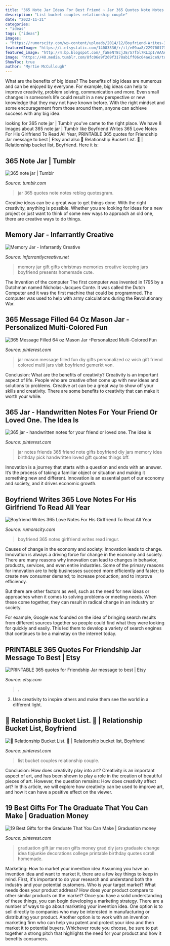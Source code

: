 ```yaml
---
title: "365 Note Jar Ideas For Best Friend ~ Jar 365 Quotes Note Notes Reblog Quotesgram"
description: "List bucket couples relationship couple"
date: "2022-11-21"
categories:
- "ideas"
tags: ["ideas"]
images:
- "https://rumorscity.com/wp-content/uploads/2014/12/Boyfriend-Writes-365-Love-Notes-For-His-Girlfriend-To-Read-All-Year-03.jpg"
featuredImage: "https://i.etsystatic.com/14083336/r/il/e09aa8/2297001739/il_794xN.2297001739_8u0n.jpg"
featured_image: "http://4.bp.blogspot.com/_faBeNT8cjJE/S7f5l7RLIpI/AAAAAAAAEWs/oekGzRjCrLs/s1600/DSC_0003.JPG"
image: "https://40.media.tumblr.com/8fc06e9f269f3178ab1ff06c64ae2ce9/tumblr_nhibte95Fp1u3sewco1_500.jpg"
ShowToc: true
author: "Myrtie McCullough"
---
```



What are the benefits of big ideas?
The benefits of big ideas are numerous and can be enjoyed by everyone. For example, big ideas can help to improve creativity, problem solving, communication and more. Even small changes in someone’s life could result in a new perspective or new knowledge that they may not have known before. With the right mindset and some encouragement from those around them, anyone can achieve success with any big idea.

	

		
looking for 365 note jar | Tumblr you've came to the right place. We have 8 Images about 365 note jar | Tumblr like Boyfriend Writes 365 Love Notes For His Girlfriend To Read All Year, PRINTABLE 365 quotes for Friendship Jar message to best | Etsy and also 💞 Relationship Bucket List. 💞 | Relationship bucket list, Boyfriend. Here it is:
		
    
## 365 Note Jar | Tumblr

<img loading=lazy src="https://40.media.tumblr.com/8fc06e9f269f3178ab1ff06c64ae2ce9/tumblr_nhibte95Fp1u3sewco1_500.jpg" onerror="this.onerror=null;this.src='https://tse4.mm.bing.net/th?id=OIP.5e2JgwIXUSzmdGIvy06GdAHaJ4&amp;pid=15.1';" alt="365 note jar | Tumblr">

_Source: tumblr.com_

>jar 365 quotes note notes reblog quotesgram. 

	

Creative ideas can be a great way to get things done. With the right creativity, anything is possible. Whether you are looking for ideas for a new project or just want to think of some new ways to approach an old one, there are creative ways to do things.

    
## Memory Jar - Infarrantly Creative

<img loading=lazy src="http://4.bp.blogspot.com/_faBeNT8cjJE/S7f5l7RLIpI/AAAAAAAAEWs/oekGzRjCrLs/s1600/DSC_0003.JPG" onerror="this.onerror=null;this.src='https://tse2.mm.bing.net/th?id=OIP.Hi5D9PrR547-JuCie_VmBgHaLJ&amp;pid=15.1';" alt="Memory Jar - Infarrantly Creative">

_Source: infarrantlycreative.net_

>memory jar gift gifts christmas memories creative keeping jars boyfriend presents homemade cute. 

	

The Invention of the computer
The first computer was invented in 1795 by a Dutchman named Nicholas-Jacques Conte. It was called the Dutch Computer and it was the first machine that could be programmed. The computer was used to help with army calculations during the Revolutionary War.

    
## 365 Message Filled 64 Oz Mason Jar -Personalized Multi-Colored Fun

<img loading=lazy src="https://i.pinimg.com/originals/fa/ef/7d/faef7d6e7620736196869e88ff16c3e0.jpg" onerror="this.onerror=null;this.src='https://tse1.mm.bing.net/th?id=OIP.cNNmM17jFHvdvCLnlydv-gHaLH&amp;pid=15.1';" alt="365 Message Filled 64 oz Mason Jar -Personalized Multi-Colored Fun">

_Source: pinterest.com_

>jar mason message filled fun diy gifts personalized oz wish gift friend colored multi jars visit boyfriend gemerkt von. 

	

Conclusion: What are the benefits of creativity?
Creativity is an important aspect of life. People who are creative often come up with new ideas and solutions to problems. Creative art can be a great way to show off your skills and creativity. There are some benefits to creativity that can make it worth your while.

    
## 365 Jar - Handwritten Notes For Your Friend Or Loved One. The Idea Is

<img loading=lazy src="https://i.pinimg.com/originals/cc/45/d2/cc45d2d976b895bbf162f4c27dfcb3f2.jpg" onerror="this.onerror=null;this.src='https://tse1.mm.bing.net/th?id=OIP.-0WHhy0CEZPOwTKp3ePHyQHaJ4&amp;pid=15.1';" alt="365 jar - handwritten notes for your friend or loved one. The idea is">

_Source: pinterest.com_

>jar notes friends 365 friend note gifts boyfriend diy jars memory idea birthday pick handwritten loved gift quotes things bff. 

	

Innovation is a journey that starts with a question and ends with an answer. It’s the process of taking a familiar object or situation and making it something new and different. Innovation is an essential part of our economy and society, and it drives economic growth.

    
## Boyfriend Writes 365 Love Notes For His Girlfriend To Read All Year

<img loading=lazy src="https://rumorscity.com/wp-content/uploads/2014/12/Boyfriend-Writes-365-Love-Notes-For-His-Girlfriend-To-Read-All-Year-03.jpg" onerror="this.onerror=null;this.src='https://tse3.mm.bing.net/th?id=OIP.9CSbgG9NplxA1fBvDn6s4wHaJT&amp;pid=15.1';" alt="Boyfriend Writes 365 Love Notes For His Girlfriend To Read All Year">

_Source: rumorscity.com_

>boyfriend 365 notes girlfriend writes read imgur. 

	

Causes of change in the economy and society: Innovation leads to change.
Innovation is always a driving force for change in the economy and society. There are many reasons why innovation can lead to changes in behavior, products, services, and even entire industries. 
Some of the primary reasons for innovation are to help businesses succeed more efficiently and faster; to create new consumer demand; to increase production; and to improve efficiency. 

But there are other factors as well, such as the need for new ideas or approaches when it comes to solving problems or meeting needs. When these come together, they can result in radical change in an industry or society.

For example, Google was founded on the idea of bringing search results from different sources together so people could find what they were looking for quickly and easily. This led them to develop a variety of search engines that continues to be a mainstay on the internet today.

    
## PRINTABLE 365 Quotes For Friendship Jar Message To Best | Etsy

<img loading=lazy src="https://i.etsystatic.com/14083336/r/il/e09aa8/2297001739/il_794xN.2297001739_8u0n.jpg" onerror="this.onerror=null;this.src='https://tse3.mm.bing.net/th?id=OIP.BESGYEVHnBl2UngwT2GAjAHaKf&amp;pid=15.1';" alt="PRINTABLE 365 quotes for Friendship Jar message to best | Etsy">

_Source: etsy.com_

>. 

	

2. Use creativity to inspire others and make them see the world in a different light.

    
## 💞 Relationship Bucket List. 💞 | Relationship Bucket List, Boyfriend

<img loading=lazy src="https://i.pinimg.com/736x/a8/68/37/a86837884c33901ed60acf5ea1a5e632--bucket-list-for-couples-couple-bucket-lists.jpg" onerror="this.onerror=null;this.src='https://tse4.mm.bing.net/th?id=OIP.QDwl3tU2nxzT5J4UMmfEqwHaJ3&amp;pid=15.1';" alt="💞 Relationship Bucket List. 💞 | Relationship bucket list, Boyfriend">

_Source: pinterest.com_

>list bucket couples relationship couple. 

	

Conclusion: How does creativity play into art?
Creativity is an important aspect of art, and has been shown to play a role in the creation of beautiful pieces of art. However, the question remains: How does creativity affect art? In this article, we will explore how creativity can be used to improve art, and how it can have a positive effect on the viewer.

    
## 19 Best Gifts For The Graduate That You Can Make | Graduation Money

<img loading=lazy src="https://i.pinimg.com/originals/80/b1/13/80b11316a0df657388a81b3e0062e341.jpg" onerror="this.onerror=null;this.src='https://tse3.mm.bing.net/th?id=OIP.7IX3BarHyv5Cu16EXC6euwHaNY&amp;pid=15.1';" alt="19 Best Gifts for the Graduate That You Can Make | Graduation money">

_Source: pinterest.com_

>graduation gift jar mason gifts money grad diy jars graduate change idea tipjunkie decorations college printable birthday quotes scroll homemade. 

	

Marketing: How to market your invention idea
Assuming you have an invention idea and want to market it, there are a few key things to keep in mind. First, it's important to do your research and understand both the industry and your potential customers. Who is your target market? What needs does your product address? How does your product compare to other similar products on the market? Once you have a solid understanding of these things, you can begin developing a marketing strategy.
There are a number of ways to go about marketing your invention idea. One option is to sell directly to companies who may be interested in manufacturing or distributing your product. Another option is to work with an invention marketing firm who can help you patent and protect your idea and then market it to potential buyers. Whichever route you choose, be sure to put together a strong pitch that highlights the need for your product and how it benefits consumers.

